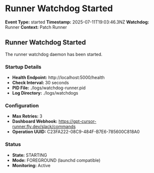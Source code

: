 # Runner Watchdog Started

**Event Type:** started
**Timestamp:** 2025-07-11T19:03:46.3NZ
**Watchdog:** Runner
**Context:** Patch Runner


## Runner Watchdog Started

The runner watchdog daemon has been started.

### Startup Details
- **Health Endpoint:** http://localhost:5000/health
- **Check Interval:** 30 seconds
- **PID File:** ./logs/watchdog-runner.pid
- **Log Directory:** ./logs/watchdogs

### Configuration
- **Max Retries:** 3
- **Dashboard Webhook:** https://gpt-cursor-runner.fly.dev/slack/commands
- **Operation UUID:** C23FA222-08C9-484F-B7E6-785600C818A0

### Status
- **State:** STARTING
- **Mode:** FOREGROUND (launchd compatible)
- **Monitoring:** Active


